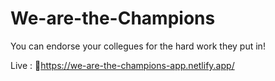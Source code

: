 # We-are-the-Champions

You can endorse your collegues for the hard work they put in!

Live : 🔗https://we-are-the-champions-app.netlify.app/
